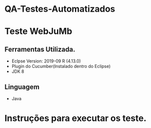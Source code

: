 # QA-Testes-Automatizados




# Teste WebJuMb


## Ferramentas Utilizada.

 - Eclpse Version: 2019-09 R (4.13.0)
 - Plugin do Cucumber(Instalado dentro do Eclipse)
 - JDK 8


## Linguagem 

 - Java


# Instruções para executar os teste.


